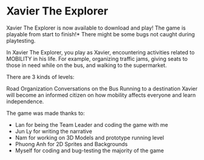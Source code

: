 # Xavier The Explorer

Xavier The Explorer is now available to download and play!
The game is playable from start to finish!*
There might be some bugs not caught during playtesting.

In Xavier The Explorer, you play as Xavier, encountering activities related to MOBILITY in his life. For example, organizing traffic jams, giving seats to those in need while on the bus, and walking to the supermarket.

There are 3 kinds of levels:

Road Organization
Conversations on the Bus
Running to a destination
Xavier will become an informed citizen on how mobility affects everyone and learn independence.

The game was made thanks to:
- Lan for being the Team Leader and coding the game with me
- Jun Ly for writing the narrative
- Nam for working on 3D Models and prototype running level
- Phuong Anh for 2D Sprites and Backgrounds
- Myself for coding and bug-testing the majority of the game
